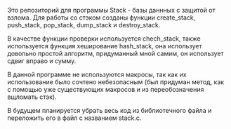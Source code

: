 Это репозиторий для программы Stack - базы даннных с защитой от взлома. Для работы со стэком созданы функции create_stack, push_stack, pop_stack, dump_stack и destroy_stack.

В качестве функции проверки используется chech_stack, также используется функция хеширование hash_stack, она использует довольно простой алгоритм, придуманный мной самим, он использует сдвиг вправо и сумму.

В данной программе не используются макросы, так как их использование было сочтено небезопасным (был придуман метод, как с помощью уже существующих макросов и из переобозначения вщломать стэк).

В будущем планируется убрать весь код из библиотечного файла и переложить его в файл с названием stack.c.
